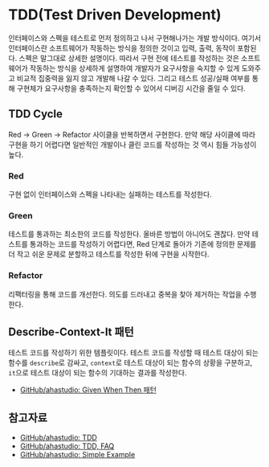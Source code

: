 # TDD(Test Driven Development)

인터페이스와 스펙을 테스트로 먼저 정의하고 나서 구현해나가는 개발 방식이다. 여기서 인터페이스란 소프트웨어가 작동하는 방식을 정의한 것이고 입력, 출력, 동작이 포함된다. 스펙은 말그대로 상세한 설명이다. 따라서 구현 전에 테스트를 작성하는 것은 소프트웨어가 작동하는 방식을 상세하게 설명하여 개발자가 요구사항을 숙지할 수 있게 도와주고 비교적 집중력을 잃지 않고 개발해 나갈 수 있다. 그리고 테스트 성공/실패 여부를 통해 구현체가 요구사항을 충족하는지 확인할 수 있어서 디버깅 시간을 줄일 수 있다.

## TDD Cycle

Red -> Green -> Refactor 사이클을 반복하면서 구현한다. 만약 해당 사이클에 따라 구현을 하기 어렵다면 일반적인 개발이나 클린 코드를 작성하는 것 역시 힘들 가능성이 높다.

### Red

구현 없이 인터페이스와 스펙을 나타내는 실패하는 테스트를 작성한다.

### Green

테스트를 통과하는 최소한의 코드를 작성한다. 올바른 방법이 아니어도 괜찮다. 만약 테스트를 통과하는 코드를 작성하기 어렵다면, Red 단계로 돌아가 기존에 정의한 문제를 더 작고 쉬운 문제로 분할하고 테스트를 작성한 뒤에 구현을 시작한다.

### Refactor

리팩터링을 통해 코드를 개선한다. 의도를 드러내고 중복을 찾아 제거하는 작업을 수행한다.

## Describe-Context-It 패턴

테스트 코드를 작성하기 위한 템플릿이다. 테스트 코드를 작성할 때 테스트 대상이 되는 함수를 `describe`로 감싸고, `context`로 테스트 대상이 되는 함수의 상황을 구분하고, `it`으로 테스트 대상이 되는 함수의 기대하는 결과를 작성한다.

- [GitHub/ahastudio: Given When Then 패턴](https://github.com/ahastudio/til/blob/main/blog/2018/12-08-given-when-then.md)

## 참고자료

- [GitHub/ahastudio: TDD](https://github.com/ahastudio/til/blob/main/agile/test-driven-development.md)
- [GitHub/ahastudio: TDD, FAQ](https://github.com/ahastudio/til/blob/main/blog/2016/12-03-tdd-faq.md)
- [GitHub/ahastudio: Simple Example](https://github.com/ahastudio/til/blob/main/jest/20201204-simple-tdd-example.md)
